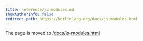 ```yaml
---
title: reference/js-modules.md
showAuthorInfo: false
redirect_path: https://kotlinlang.org/docs/js-modules.html
---
```


The page is moved to [/docs/js-modules.html](/docs/js-modules.html)
